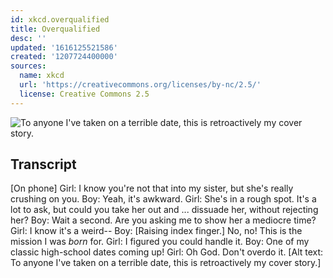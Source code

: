 ```yaml
---
id: xkcd.overqualified
title: Overqualified
desc: ''
updated: '1616125521586'
created: '1207724400000'
sources:
  name: xkcd
  url: 'https://creativecommons.org/licenses/by-nc/2.5/'
  license: Creative Commons 2.5
---
```

![To anyone I've taken on a terrible date, this is retroactively my cover story.](https://imgs.xkcd.com/comics/overqualified.png)

## Transcript
[On phone] 
Girl: I know you're not that into my sister, but she's really crushing on you.
Boy: Yeah, it's awkward.
Girl: She's in a rough spot.  It's a lot to ask, but could you take her out and ... dissuade her, without rejecting her?
Boy: Wait a second.  Are you asking me to show her a mediocre time?
Girl: I know it's a weird--
Boy: [Raising index finger.] No, no! This is the mission I was _born_ for.
Girl: I figured you could handle it.
Boy: One of my classic high-school dates coming up!
Girl: Oh God.  Don't overdo it.
[Alt text: To anyone I've taken on a terrible date, this is retroactively my cover story.]
